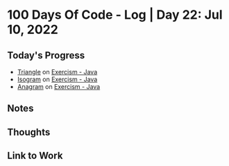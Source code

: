 # 100 Days Of Code - Log | Day 22: Jul 10, 2022

## Today's Progress

* [Triangle][3] on [Exercism - Java][2]
* [Isogram][4] on [Exercism - Java][2]
* [Anagram][5] on [Exercism - Java][2]

## Notes

## Thoughts

## Link to Work

  [1]: https://exercism.org/profiles/sampada-dubey
  [2]: https://exercism.org/tracks/java/exercises
  [3]: https://exercism.org/tracks/java/exercises/triangle
  [4]: https://exercism.org/tracks/java/exercises/isogram
  [5]: https://exercism.org/tracks/java/exercises/anagram
